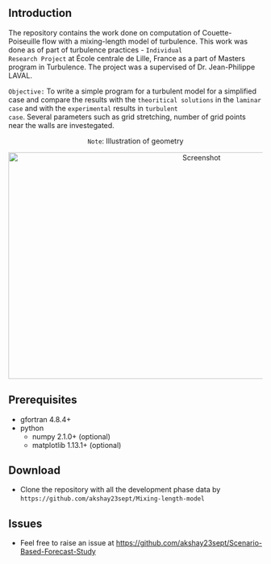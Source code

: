 ## Introduction
The repository contains the work done on computation of Couette-Poiseuille flow with a mixing-length model of turbulence. This work
was done as of part of turbulence practices - <code>Individual Research Project</code> at École centrale de Lille, France as a part of
Masters program in Turbulence. The project was a supervised of Dr. Jean-Philippe LAVAL.

<code>Objective:</code> 
To write a simple program for a turbulent model for a simplified case and compare the results with the <code>theoritical solutions</code> in                         the <code>laminar case</code> and with the <code>experimental</code> results in <code>turbulent case</code>. Several parameters such as grid stretching, number of grid points near the walls are investegated.

<p align="center">
<code>Note</code>: Illustration of geometry
</p>

<p align="center">
  <a target="_blank" rel="noopener noreferrer" href="https://github.com/akshay23sept/Mixing-length-model/blob/master/refrences/Geometry.png"><img src="https://github.com/akshay23sept/Mixing-length-model/blob/master/refrences/Geometry.png" alt="Screenshot" width="750" height="450" style="max-width:100%;"></a>
</p>

## Prerequisites


- gfortran 4.8.4+
- python  
  - numpy 2.1.0+ (optional)
  - matplotlib 1.13.1+ (optional)  


## Download 

- Clone the repository with all the development phase data by
  `https://github.com/akshay23sept/Mixing-length-model`


## Issues
- Feel free to raise an issue at 
       https://github.com/akshay23sept/Scenario-Based-Forecast-Study
  













